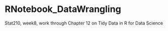 # RNotebook_DataWrangling
Stat210, week8, work through Chapter 12 on Tidy Data in R for Data Science
